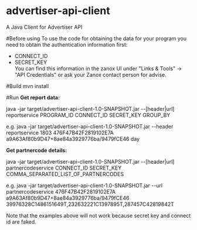 # advertiser-api-client
A Java Client for Advertiser API

#Before using
To use the code for obtaining the data for your program you need to obtain the authentication information first:
* CONNECT_ID
* SECRET_KEY  
You can find this information in the zanox UI under "Links & Tools" -> "API Credentials" or ask your Zanox contact person for advise.

#Build
mvn install

#Run
**Get report data:**

java -jar target/advertiser-api-client-1.0-SNAPSHOT.jar  --[header|url] reportservice PROGRAM_ID CONNECT_ID SECRET_KEY GROUP_BY

e.g.
java -jar target/advertiser-api-client-1.0-SNAPSHOT.jar --header reportservice 1803 476F47B42F2819102E7A a9A63Af80b9D47+8ae84a3929776ba/9479fCE46 day


**Get partnercode details:**

java -jar target/advertiser-api-client-1.0-SNAPSHOT.jar  --[header|url] partnercodeservice CONNECT_ID SECRET_KEY COMMA_SEPARATED_LIST_OF_PARTNERCODES

e.g.
java -jar target/advertiser-api-client-1.0-SNAPSHOT.jar --url partnercodeservice 476F47B42F2819102E7A a9A63Af80b9D47+8ae84a3929776ba/9479fCE46 39976328C1486151649T,232632221C1397895T,287457C42819842T

Note that the examples above will not work because secret key and connect id are faked.
